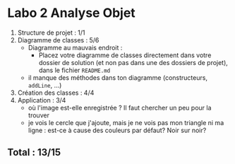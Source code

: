 # Labo 2 Analyse Objet

1. Structure de projet : 1/1
2. Diagramme de classes : 5/6
    - Diagramme au mauvais endroit : 
      - Placez votre diagramme de classes directement dans votre dossier de
        solution (et non pas dans une des dossiers de projet), dans le
        fichier `README.md`
    - il manque des méthodes dans ton diagramme (constructeurs, `addLine`, ...)
3. Création des classes : 4/4
4. Application : 3/4
   - où l'image est-elle enregistrée ? Il faut chercher un peu pour la trouver
   - je vois le cercle que j'ajoute, mais je ne vois pas mon triangle ni ma ligne : est-ce à cause des couleurs par défaut? Noir sur noir?

## Total : 13/15